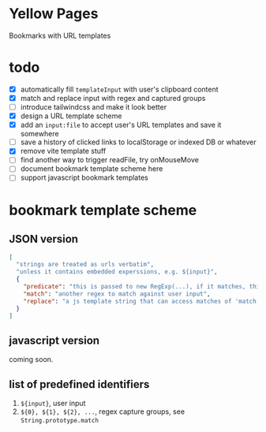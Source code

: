 # Yellow Pages

Bookmarks with URL templates

# todo

- [x] automatically fill `templateInput` with user's clipboard content
- [x] match and replace input with regex and captured groups
- [ ] introduce tailwindcss and make it look better
- [x] design a URL template scheme
- [x] add an `input:file` to accept user's URL templates and save it somewhere
- [ ] save a history of clicked links to localStorage or indexed DB or whatever
- [x] remove vite template stuff
- [ ] find another way to trigger readFile, try onMouseMove
- [ ] document bookmark template scheme here
- [ ] support javascript bookmark templates

# bookmark template scheme

## JSON version

```json
[
  "strings are treated as urls verbatim",
  "unless it contains embedded experssions, e.g. ${input}",
  {
    "predicate": "this is passed to new RegExp(...), if it matches, this template is used",
    "match": "another regex to match against user input",
    "replace": "a js template string that can access matches of 'match' and this will be the url"
  }
]
```

## javascript version

coming soon.

## list of predefined identifiers

1. `${input}`, user input
2. `${0}, ${1}, ${2}, ...`, regex capture groups, see `String.prototype.match`
